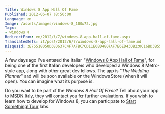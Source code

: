 ```yaml
---
Title: Windows 8 App Hall Of Fame
Published: 2012-06-07 08:50:00
Language: en
Image: /assets/images/windows-8_100x72.jpg
Tags:
- windows 8
RedirectFrom: en/2012/6/7/windows-8-app-hall-of-fame.aspx
TranslatedRefs: it/post/2012/6/7/windows-8-app-hall-of-fame.md
DisqusId: 2E76518050D320637C4F7AFBC7CD11E0BD480FAF7E6ED43DB220C16BD3B55308
---
```

A few days ago I've entered the Italian "<a href="http://w8apps.cloudapp.net/">Windows 8 App Hall of Fame</a>", for being one of the first Italian developers who developed a Windows 8 Metro-style app, along with other great dev fellows. The app is "*The Wedding Planner*" and will be soon available on the Windows Store (when it will open). You can imagine what its purpose is.

Do you want to be part of the *Windows 8 Hall Of Fame*? Tell about your app to <a href="mailto:itamsdn@microsoft.com" target="_blank">MSDN Italy</a>, they will contact you for further evaluations. If you wish to learn how to develop for Windows 8, you can participate to <a href="http://www.microsoft.com/italy/technolandia/" target="_blank">Start Something! Tour</a> labs.